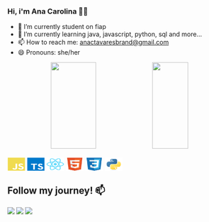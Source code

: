 ### Hi, i'm Ana Carolina 👋🏿

- 🔭 I’m currently student on fiap
- 🌱 I’m currently learning java, javascript, python, sql and more...
- 📫 How to reach me: anactavaresbrand@gmail.com
- 😄 Pronouns: she/her

<div align="center">
   <img width="45%" height="195px" src="https://github-readme-stats.vercel.app/api?username=anabrandt&show_icons=true&theme=synthwave&PAT_1">
   <img width="40.0%" height="195px" src="https://github-readme-stats.vercel.app/api/top-langs/?username=anabrandt&hide_progress=true&theme=synthwave&PAT_1">
</div>


<div style="display: inline_block"><br>
  <img align="center" alt="ana-Js" height="30" width="40" src="https://raw.githubusercontent.com/devicons/devicon/master/icons/javascript/javascript-plain.svg">
  <img align="center" alt="ana-Ts" height="30" width="40" src="https://raw.githubusercontent.com/devicons/devicon/master/icons/typescript/typescript-plain.svg">
  <img align="center" alt="ana-React" height="30" width="40" src="https://raw.githubusercontent.com/devicons/devicon/master/icons/react/react-original.svg">
  <img align="center" alt="ana-HTML" height="30" width="40" src="https://raw.githubusercontent.com/devicons/devicon/master/icons/html5/html5-original.svg">
  <img align="center" alt="ana-CSS" height="30" width="40" src="https://raw.githubusercontent.com/devicons/devicon/master/icons/css3/css3-original.svg">
  <img align="center" alt="ana-Python" height="30" width="40" src="https://raw.githubusercontent.com/devicons/devicon/master/icons/python/python-original.svg">
</div>

## Follow my journey! 📫

<div> 
  <a href="https://instagram.com/anacarolinatvr" target="_blank"><img src="https://img.shields.io/badge/-Instagram-%23E4405F?style=for-the-badge&logo=instagram&logoColor=white" target="_blank"></a>
 	<a href="https://www.twitch.tv/anacarolinatvr" target="_blank"><img src="https://img.shields.io/badge/Twitch-9146FF?style=for-the-badge&logo=twitch&logoColor=white" target="_blank"></a>
  <a href="https://www.linkedin.com/in/anactavaresbrand" target="_blank"><img src="https://img.shields.io/badge/-LinkedIn-%230077B5?style=for-the-badge&logo=linkedin&logoColor=white" target="_blank"></a> 
  
</div>




  
